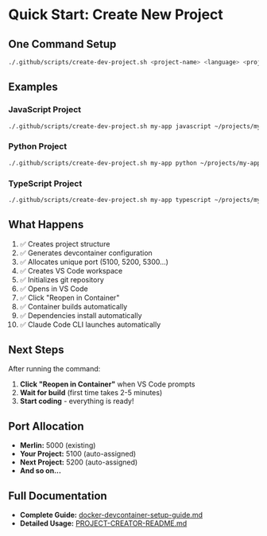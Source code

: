 # Quick Start: Create New Project

## One Command Setup

```bash
./.github/scripts/create-dev-project.sh <project-name> <language> <project-path>
```

## Examples

### JavaScript Project
```bash
./.github/scripts/create-dev-project.sh my-app javascript ~/projects/my-app
```

### Python Project
```bash
./.github/scripts/create-dev-project.sh my-app python ~/projects/my-app
```

### TypeScript Project
```bash
./.github/scripts/create-dev-project.sh my-app typescript ~/projects/my-app
```

## What Happens

1. ✅ Creates project structure
2. ✅ Generates devcontainer configuration  
3. ✅ Allocates unique port (5100, 5200, 5300...)
4. ✅ Creates VS Code workspace
5. ✅ Initializes git repository
6. ✅ Opens in VS Code
7. ✅ Click "Reopen in Container"
8. ✅ Container builds automatically
9. ✅ Dependencies install automatically
10. ✅ Claude Code CLI launches automatically

## Next Steps

After running the command:
1. **Click "Reopen in Container"** when VS Code prompts
2. **Wait for build** (first time takes 2-5 minutes)
3. **Start coding** - everything is ready!

## Port Allocation

- **Merlin:** 5000 (existing)
- **Your Project:** 5100 (auto-assigned)
- **Next Project:** 5200 (auto-assigned)
- **And so on...**

## Full Documentation

- **Complete Guide:** [docker-devcontainer-setup-guide.md](docker-devcontainer-setup-guide.md)
- **Detailed Usage:** [PROJECT-CREATOR-README.md](PROJECT-CREATOR-README.md)
